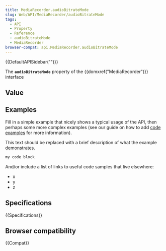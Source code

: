 ```yaml
---
title: MediaRecorder.audioBitrateMode
slug: Web/API/MediaRecorder/audioBitrateMode
tags:
  - API
  - Property
  - Reference
  - audioBitrateMode
  - MediaRecorder
browser-compat: api.MediaRecorder.audioBitrateMode
---
```

{{DefaultAPISidebar("")}}

The **`audioBitrateMode`** property of the {{domxref("MediaRecorder")}} interface 

## Value



## Examples

Fill in a simple example that nicely shows a typical usage of the API, then perhaps some more complex examples (see our guide on how to add [code examples](/en-US/docs/MDN/Contribute/Structures/Code_examples) for more information).

This text should be replaced with a brief description of what the example demonstrates.

```js
my code block
```

And/or include a list of links to useful code samples that live elsewhere:

*   x
*   y
*   z

## Specifications

{{Specifications}}

## Browser compatibility

{{Compat}}


